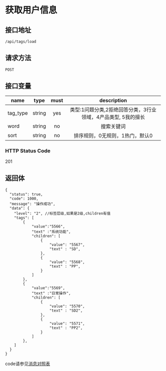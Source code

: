 # 获取用户信息

## 接口地址

`/api/tags/load`

## 请求方法

```POST ```

## 接口变量

| name     | type     | must     | description |
|----------|:--------:|:--------:|:--------:|
| tag_type  | string   | yes      | 类型:1问题分类,2拒绝回答分类，3行业领域，4产品类型, 5我的擅长  |
| word      | string   | no      | 搜索关键词            | 
| sort      | string   | no      | 排序规则，0无规则，1热门，默认0            | 

### HTTP Status Code

201

## 返回体

```json5
{
  "status": true,
  "code": 1000,
  "message": "操作成功",
  "data": {
    "level": "2", //标签层级,如果是2级,children有值
    "tags": [
        {
            "value":"5566",
            "text" :"系统功能",
            "children": [
                {
                    "value": "5567",
                    "text" : "SD",
                },
                {
                    "value": "5568",
                    "text" : "PP",
                }
            ]
        },
        {
            "value":"5569",
            "text" :"日常操作",
            "children": [
                {
                    "value": "5570",
                    "text" : "SD2",
                },
                {
                    "value": "5571",
                    "text" : "PP2",
                }
            ]
        }, 
    ]
  }
}
``` 

code请参见[消息对照表](消息对照表.md)

